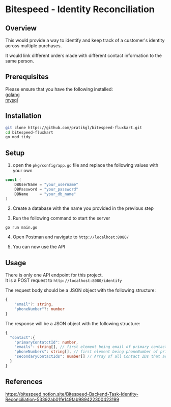 # Bitespeed - Identity Reconciliation

## Overview

This would provide a way to identify and keep track of a customer's identity across multiple purchases.

It would link different orders made with different contact information to the same person.

## Prerequisites

Please ensure that you have the following installed:\
[golang](https://golang.org/doc/install)\
[mysql](https://dev.mysql.com/doc/mysql-installation-excerpt/5.7/en/)

## Installation

```bash
git clone https://github.com/pratikgl/bitespeed-fluxkart.git
cd bitespeed-fluxkart
go mod tidy
```

## Setup

1. open the `pkg/config/app.go` file and replace the following values with your own

```go
const (
	DBUserName = "your_username"
	DBPassword = "your_password"
	DBName     = "your_db_name"
)
```

2. Create a database with the name you provided in the previous step

3. Run the following command to start the server

```
go run main.go
```

4. Open Postman and navigate to `http://localhost:8080/`

5. You can now use the API

## Usage

There is only one API endpoint for this project.\
It is a POST request to `http://localhost:8080/identify`

The request body should be a JSON object with the following structure:

```typescript
{
	"email"?: string,
	"phoneNumber"?: number
}
```

The response will be a JSON object with the following structure:

```typescript
{
  "contact":{
    "primaryContatctId": number,
    "emails": string[], // first element being email of primary contact
    "phoneNumbers": string[], // first element being phoneNumber of primary contact
    "secondaryContactIds": number[] // Array of all Contact IDs that are "secondary" to the primary contact
  }
}
```

## References

https://bitespeed.notion.site/Bitespeed-Backend-Task-Identity-Reconciliation-53392ab01fe149fab989422300423199
